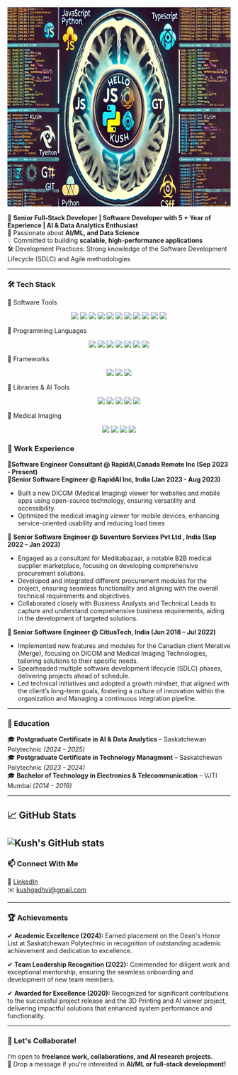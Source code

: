 <div align="center">
  <a href="https://github.com/luvgadhvi?tab=repositories">
    <img src="https://github.com/kushgadhvi/kushGadhvi/blob/main/kush-git.webp" width="850" height="450" alt="Hello World, I'm Kush">
  </a>
</div>




🚀 **Senior Full-Stack Developer | Software Developer with 5 + Year of Experience | AI & Data Analytics Enthusiast**  
🔬 Passionate about **AI/ML, and Data Science**  
💡 Committed to building **scalable, high-performance applications**  
🛠 Development Practices: Strong knowledge of the Software Development Lifecycle (SDLC) and Agile methodologies

---

### 🛠 Tech Stack
🔹 Software Tools
<p align="center"> <img src="https://img.shields.io/badge/VS_Code-%23007ACC.svg?&style=for-the-badge&logo=visual-studio-code&logoColor=white" /> <img src="https://img.shields.io/badge/VS_Studio-%235C2D91.svg?&style=for-the-badge&logo=visual-studio&logoColor=white" /> <img src="https://img.shields.io/badge/SSMS-%23F29111.svg?&style=for-the-badge&logo=microsoft-sql-server&logoColor=white" /> <img src="https://img.shields.io/badge/Microsoft_Office-%230078D4.svg?&style=for-the-badge&logo=microsoft-office&logoColor=white" /> <img src="https://img.shields.io/badge/Power_BI-%23F2C811.svg?&style=for-the-badge&logo=powerbi&logoColor=black" /> <img src="https://img.shields.io/badge/JIRA-%230052CC.svg?&style=for-the-badge&logo=jira&logoColor=white" /> <img src="https://img.shields.io/badge/Confluence-%23036CB5.svg?&style=for-the-badge&logo=confluence&logoColor=white" /> <img src="https://img.shields.io/badge/Dropbox-%23006EFF.svg?&style=for-the-badge&logo=dropbox&logoColor=white" /> <img src="https://img.shields.io/badge/Digital.ai(Agility)-%230F71C2.svg?&style=for-the-badge&logo=agile&logoColor=white" /> <img src="https://img.shields.io/badge/Git-%23F05032.svg?&style=for-the-badge&logo=git&logoColor=white" /> <img src="https://img.shields.io/badge/GitHub-%23181717.svg?&style=for-the-badge&logo=github&logoColor=white" /> </p>
🔹 Programming Languages
<p align="center"> <img src="https://img.shields.io/badge/JavaScript-%23F7DF1E.svg?&style=for-the-badge&logo=javascript&logoColor=black" /> <img src="https://img.shields.io/badge/TypeScript-%233178C6.svg?&style=for-the-badge&logo=typescript&logoColor=white" /> <img src="https://img.shields.io/badge/HTML5-%23E34F26.svg?&style=for-the-badge&logo=html5&logoColor=white" /> <img src="https://img.shields.io/badge/SQL-%23CC2927.svg?&style=for-the-badge&logo=microsoft-sql-server&logoColor=white" /> <img src="https://img.shields.io/badge/Python-%233776AB.svg?&style=for-the-badge&logo=python&logoColor=white" /> <img src="https://img.shields.io/badge/Java-%23ED8B00.svg?&style=for-the-badge&logo=java&logoColor=white" /> <img src="https://img.shields.io/badge/C%23-%23178BCA.svg?&style=for-the-badge&logo=c-sharp&logoColor=white" /> </p>
🔹 Frameworks
<p align="center"> <img src="https://img.shields.io/badge/React-%2320232a.svg?&style=for-the-badge&logo=react&logoColor=%2361DAFB" /> <img src="https://img.shields.io/badge/Angular-%23DD0031.svg?&style=for-the-badge&logo=angular&logoColor=white" /> <img src="https://img.shields.io/badge/ASP.NET-%23009639.svg?&style=for-the-badge&logo=.net&logoColor=white" /> </p>
🔹 Libraries & AI Tools
<p align="center"> <img src="https://img.shields.io/badge/TensorFlow-%23FF6F00.svg?&style=for-the-badge&logo=tensorflow&logoColor=white" /> <img src="https://img.shields.io/badge/Scikit_learn-%23F7931E.svg?&style=for-the-badge&logo=scikit-learn&logoColor=white" /> <img src="https://img.shields.io/badge/Pandas-%23150458.svg?&style=for-the-badge&logo=pandas&logoColor=white" /> <img src="https://img.shields.io/badge/NumPy-%23013243.svg?&style=for-the-badge&logo=numpy&logoColor=white" /> <img src="https://img.shields.io/badge/DAX-%23F2C811.svg?&style=for-the-badge&logo=powerbi&logoColor=black" /> </p>
🔹 Medical Imaging
<p align="center"> <img src="https://img.shields.io/badge/DICOM-%231F1F1F.svg?&style=for-the-badge&logo=dicom&logoColor=white" /> <img src="https://img.shields.io/badge/Medical_Imaging-%236DB33F.svg?&style=for-the-badge&logo=health&logoColor=white" /> <img src="https://img.shields.io/badge/OHIF_Viewer-%230076D6.svg?&style=for-the-badge&logo=open-source-initiative&logoColor=white" /> <img src="https://img.shields.io/badge/Cornerstone3D-%23FF4500.svg?&style=for-the-badge&logo=webgl&logoColor=white" /> </p>

### 💼 Work Experience  
🔹**Software Engineer Consultant @ RapidAI,Canada Remote Inc (Sep 2023 - Present)**  
🔹**Senior Software Engineer @ RapidAI Inc, India (Jan 2023 - Aug 2023)**  
 - Built a new DICOM (Medical Imaging) viewer for websites and mobile apps using open-source technology, ensuring versatility and accessibility.  
 - Optimized the medical imaging viewer for mobile devices, enhancing service-oriented usability and reducing load times

🔹 **Senior Software Engineer @  Suventure Services Pvt Ltd , India (Sep 2022 – Jan 2023)**
- Engaged as a consultant for Medikabazaar, a notable B2B medical supplier marketplace, focusing on developing comprehensive procurement solutions.
-	Developed and integrated different procurement modules for the project, ensuring seamless functionality and aligning with the overall technical requirements and objectives.
-	Collaborated closely with Business Analysts and Technical Leads to capture and understand comprehensive business requirements, aiding in the development of targeted solutions.

🔹 **Senior Software Engineer @ CitiusTech, India (Jun 2018 – Jul 2022)**  
-	Implemented new features and modules for the Canadian client Merative (Merge), focusing on DICOM and Medical Imaging Technologies, tailoring solutions to their specific needs.
-	Spearheaded multiple software development lifecycle (SDLC) phases, delivering projects ahead of schedule.
-	Led technical initiatives and adopted a growth mindset, that aligned with the client’s long-term goals, fostering a culture of innovation within the organization and Managing a continuous integration pipeline.

---

### 📜 Education  
🎓 **Postgraduate Certificate in AI & Data Analytics** – Saskatchewan Polytechnic *(2024 - 2025)*  
🎓 **Postgraduate Certificate in Technology Managment** – Saskatchewan Polytechnic *(2023 - 2024)*  
🎓 **Bachelor of Technology in Electronics & Telecommunication** – VJTI Mumbai *(2014 - 2018)*  

---
## 📈 GitHub Stats
![Kush's GitHub stats](https://github-readme-stats.vercel.app/api?username=kushgadhvi&show_icons=true&theme=radical)
---

### 📫 Connect With Me  
💼 [LinkedIn](https://linkedin.com/in/kush-gadhvi/)  
✉️ kushgadhvi@gmail.com  

---

### 🏆 Achievements  
✔	**Academic Excellence (2024):** Earned placement on the Dean's Honor List at Saskatchewan Polytechnic in recognition of outstanding academic achievement and dedication to excellence.

✔	**Team Leadership Recognition (2022):** Commended for diligent work and exceptional mentorship, ensuring the seamless onboarding and development of new team members.

✔	**Awarded for Excellence (2020):** Recognized for significant contributions to the successful project release and the 3D Printing and AI viewer project, delivering impactful solutions that enhanced system performance and functionality.


---

### 🚀 Let's Collaborate!  
I’m open to **freelance work, collaborations, and AI research projects.**  
💬 Drop a message if you're interested in **AI/ML or full-stack development!**
